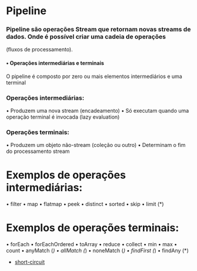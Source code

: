 # Pipeline

### Pipeline são operações Stream que retornam novas streams de dados. Onde é possível criar uma cadeia de operações
(fluxos de processamento).

#### • Operações intermediárias e terminais

O pipeline é composto por zero ou mais elementos intermediários e uma terminal

### Operações intermediárias:

• Produzem uma nova stream (encadeamento)
• Só executam quando uma operação terminal é invocada (lazy evaluation)

### Operações terminais:

• Produzem um objeto não-stream (coleção ou outro)
• Determinam o fim do processamento stream

# Exemplos de operações intermediárias: 

• filter
• map
• flatmap
• peek
• distinct
• sorted
• skip
• limit (*)

# Exemplos de operações terminais:

• forEach
• forEachOrdered
• toArray
• reduce
• collect
• min
• max
• count
• anyMatch (*)
• allMatch (*)
• noneMatch (*)
• findFirst (*)
• findAny (*)

* [short-circuit](https://www.geeksforgeeks.org/short-circuiting-in-java-with-examples/)

